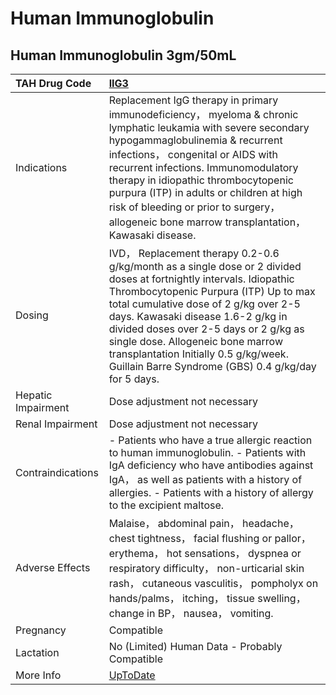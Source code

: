 # Human Immunoglobulin

## Human Immunoglobulin 3gm/50mL

| TAH Drug Code      | [IIG3](https://www.tahsda.org.tw/drugs/hissearch.php?drug_code=IIG3)                                                                                                                                                                                                                                                                                                                                                      |
|:-------------------|:--------------------------------------------------------------------------------------------------------------------------------------------------------------------------------------------------------------------------------------------------------------------------------------------------------------------------------------------------------------------------------------------------------------------------|
| Indications        | Replacement IgG therapy in primary immunodeficiency， myeloma & chronic lymphatic leukamia with severe secondary hypogammaglobulinemia & recurrent infections， congenital or AIDS with recurrent infections. Immunomodulatory therapy in idiopathic thrombocytopenic purpura (ITP) in adults or children at high risk of bleeding or prior to surgery， allogeneic bone marrow transplantation， Kawasaki disease.       |
| Dosing             | IVD， Replacement therapy 0.2-0.6 g/kg/month as a single dose or 2 divided doses at fortnightly intervals. Idiopathic Thrombocytopenic Purpura (ITP) Up to max total cumulative dose of 2 g/kg over 2-5 days. Kawasaki disease 1.6-2 g/kg in divided doses over 2-5 days or 2 g/kg as single dose. Allogeneic bone marrow transplantation Initially 0.5 g/kg/week. Guillain Barre Syndrome (GBS) 0.4 g/kg/day for 5 days. |
| Hepatic Impairment | Dose adjustment not necessary                                                                                                                                                                                                                                                                                                                                                                                             |
| Renal Impairment   | Dose adjustment not necessary                                                                                                                                                                                                                                                                                                                                                                                             |
| Contraindications  | - Patients who have a true allergic reaction to human immunoglobulin. - Patients with IgA deficiency who have antibodies against IgA， as well as patients with a history of allergies. - Patients with a history of allergy to the excipient maltose.                                                                                                                                                                    |
| Adverse Effects    | Malaise， abdominal pain， headache， chest tightness， facial flushing or pallor， erythema， hot sensations， dyspnea or respiratory difficulty， non-urticarial skin rash， cutaneous vasculitis， pompholyx on hands/palms， itching， tissue swelling， change in BP， nausea， vomiting.                                                                                                                            |
| Pregnancy          | Compatible                                                                                                                                                                                                                                                                                                                                                                                                                |
| Lactation          | No (Limited) Human Data - Probably Compatible                                                                                                                                                                                                                                                                                                                                                                             |
| More Info          | [UpToDate](https://www.uptodate.com/contents/immune-globulin-intravenous-subcutaneous-and-intramuscular-drug-information)                                                                                                                                                                                                                                                                                                 |

